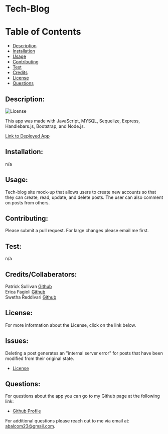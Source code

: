 # Tech-Blog

# Table of Contents

- [Description](#description)
- [Installation](#installation)
- [Usage](#usage)
- [Contributing](#contributing)
- [Test](#test)
- [Credits](#credits)
- [License](#license)
- [Questions](#questions)

## Description:
![License](https://img.shields.io/badge/License-ISC-blue.svg "License Badge")

This app was made with JavaScript, MYSQL, Sequelize, Express, Handlebars.js, Bootstrap, and Node.js.  

[Link to Deployed App]()

## Installation:
n/a

## Usage:
Tech-blog site mock-up that allows users to create new accounts so that they can create, read, update, and delete posts. The user can also comment on posts from others.

## Contributing:
Please submit a pull request.  For large changes please email me first.

## Test: 
n/a

## Credits/Collaberators:
Patrick Sullivan [Github](https://github.com/shabobble/ecommerce-backend)  
Erica Fagioli [Github](https://github.com/efagioli01/Object-Relational-Mapping-E-Commerce-Back-End)  
Swetha Reddivari [Github](https://github.com/swethareddyl/E-Commerce_Backend)  

## License:
For more information about the License, click on the link below.

## Issues:
Deleting a post generates an "internal server error" for posts that have been modified from their original state.

- [License](https://opensource.org/licenses/ISC)

##  Questions:
For questions about the app you can go to my 
Github page at the following link:

- [Github Profile](https://github.com/abalcs)

For additional questions please reach out to me via email at: abalcom23@gmail.com.
